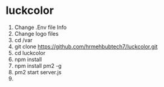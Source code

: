 # luckcolor
1. Change .Env file Info
2. Change logo files
3. cd /var
4. git clone https://github.com/hrmehbubtech7/luckcolor.git
5. cd luckcolor
6. npm install
7. npm install pm2 -g
8. pm2 start server.js
9. 
